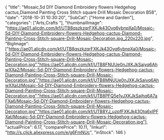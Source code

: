 {
	"title": "Mosaic,5d DIY Diamond Embroidery flowers Hedgehog cactus,Diamond Painting Cross Stitch square Drill Mosaic Decoration B58",
	"date": "2018-10-31 10:30:20",
	"SubCat": ["Home and Garden"],
	"categories": ["Arts,Crafts "],
	"thumbnailImage": "https://ae01.alicdn.com/kf/UTB8qszkzqrFXKJk43Ovq6ybnpXa0/Mosaic-5d-DIY-Diamond-Embroidery-flowers-Hedgehog-cactus-Diamond-Painting-Cross-Stitch-square-Drill-Mosaic-Decoration.jpg_220x220.jpg",
	"BigImage": ["https://ae01.alicdn.com/kf/UTB8qszkzqrFXKJk43Ovq6ybnpXa0/Mosaic-5d-DIY-Diamond-Embroidery-flowers-Hedgehog-cactus-Diamond-Painting-Cross-Stitch-square-Drill-Mosaic-Decoration.jpg","https://ae01.alicdn.com/kf/UTB8FNUUe0nJXKJkSaiyq6AhwXXa2/Mosaic-5d-DIY-Diamond-Embroidery-flowers-Hedgehog-cactus-Diamond-Painting-Cross-Stitch-square-Drill-Mosaic-Decoration.jpg","https://ae01.alicdn.com/kf/UTB8MNUUe0nJXKJkSaiyq6AhwXXaU/Mosaic-5d-DIY-Diamond-Embroidery-flowers-Hedgehog-cactus-Diamond-Painting-Cross-Stitch-square-Drill-Mosaic-Decoration.jpg","https://ae01.alicdn.com/kf/UTB8PFQ5e1vJXKJkSajhq6A7aFXa6/Mosaic-5d-DIY-Diamond-Embroidery-flowers-Hedgehog-cactus-Diamond-Painting-Cross-Stitch-square-Drill-Mosaic-Decoration.jpg","https://ae01.alicdn.com/kf/UTB8YJ_uzpfFXKJk43Otq6xIPFXat/Mosaic-5d-DIY-Diamond-Embroidery-flowers-Hedgehog-cactus-Diamond-Painting-Cross-Stitch-square-Drill-Mosaic-Decoration.jpg"],
	"actualPrice": 6.17,
	"comparePrice": 10.11,
	"linkurl": "http://s.click.aliexpress.com/e/g6FmNUc",
	"inStock": 146
}

